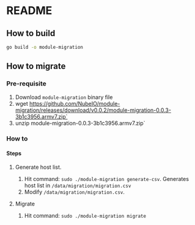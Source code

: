 # README

## How to build

```bash
go build -o module-migration
```

## How to migrate

### Pre-requisite

1. Download `module-migration` binary file
2. wget https://github.com/NubeIO/module-migration/releases/download/v0.0.2/module-migration-0.0.3-3b1c3956.armv7.zip`
3. unzip module-migration-0.0.3-3b1c3956.armv7.zip`



### How to

#### Steps

1. Generate host list.
   1. Hit command: `sudo ./module-migration generate-csv`. Generates host list in `/data/migration/migration.csv`
   2. Modify `/data/migration/migration.csv`.

2. Migrate 
   1. Hit command: `sudo ./module-migration migrate`

